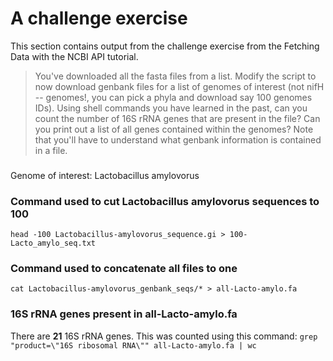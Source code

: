# A challenge exercise
This section contains output from the challenge exercise from the Fetching Data with the NCBI API tutorial.

> You've downloaded all the fasta files from a list. Modify the script to now download genbank files for a list of genomes of interest (not nifH -- genomes!, you can pick a phyla and download say 100 genomes IDs). Using shell commands you have learned in the past, can you count the number of 16S rRNA genes that are present in the file? Can you print out a list of all genes contained within the genomes? Note that you'll have to understand what genbank information is contained in a file.

###
Genome of interest: Lactobacillus amylovorus

### Command used to cut Lactobacillus amylovorus sequences to 100
```head -100 Lactobacillus-amylovorus_sequence.gi > 100-Lacto_amylo_seq.txt```

### Command used to concatenate all files to one
```cat Lactobacillus-amylovorus_genbank_seqs/* > all-Lacto-amylo.fa```

### 16S rRNA genes present in all-Lacto-amylo.fa
There are **21** 16S rRNA genes. This was counted using this command:
```grep "product=\"16S ribosomal RNA\"" all-Lacto-amylo.fa | wc```